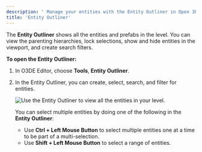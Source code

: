 ```yaml
---
description: ' Manage your entities with the Entity Outliner in Open 3D Engine. '
title: 'Entity Outliner'
---
```


The **Entity Outliner** shows all the entities and prefabs in the level. You can view the parenting hierarchies, lock selections, show and hide entities in the viewport, and create search filters.

**To open the Entity Outliner:**

1. In O3DE Editor, choose **Tools**, **Entity Outliner**.

1. In the Entity Outliner, you can create, select, search, and filter for entities.

   ![Use the Entity Outliner to view all the entities in your level.](/images/user-guide/editor/interface-entity-outliner.png)

   You can select multiple entities by doing one of the following in the **Entity Outliner**:

   * Use **Ctrl + Left Mouse Button** to select multiple entities one at a time to be part of a multi-selection.
   * Use **Shift + Left Mouse Button** to select a range of entities.
